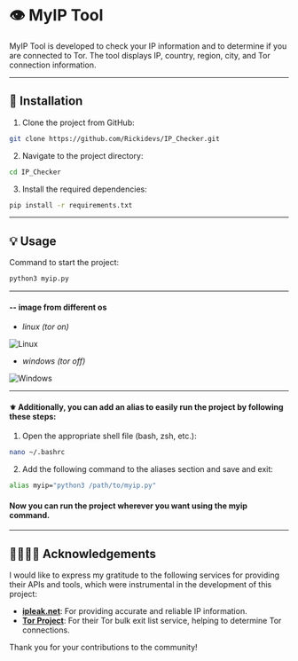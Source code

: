# 👁️ MyIP Tool 

MyIP Tool is developed to check your IP information and to determine if you are connected to Tor. The tool displays IP, country, region, city, and Tor connection information.

---
## 🔎  Installation

1. Clone the project from GitHub:

```bash
git clone https://github.com/Rickidevs/IP_Checker.git
```
2. Navigate to the project directory:
```bash
cd IP_Checker
```
3. Install the required dependencies:
```bash
pip install -r requirements.txt
``` 
---
## 💡 Usage

Command to start the project:
```python
python3 myip.py
```
---
####   -- image from different os
- *linux (tor on)*

![Linux](https://i.imgur.com/7ZRsvnZ.png)  
- *windows (tor off)*
 
![Windows](https://i.imgur.com/kTaJf86.png)

---
#### ⚜️ Additionally, you can add an alias to easily run the project by following these steps:
1. Open the appropriate shell file (bash, zsh, etc.):
```bash
nano ~/.bashrc
```
2. Add the following command to the aliases section and save and exit:
```bash
alias myip="python3 /path/to/myip.py"
```
#### Now you can run the project wherever you want using the myip command.

---
## 🤜🏼🤛🏼 Acknowledgements

I would like to express my gratitude to the following services for providing their APIs and tools, which were instrumental in the development of this project:

- **[ipleak.net](https://ipleak.net/)**: For providing accurate and reliable IP information.
- **[Tor Project](https://www.torproject.org/)**: For their Tor bulk exit list service, helping to determine Tor connections.

Thank you for your contributions to the community!
